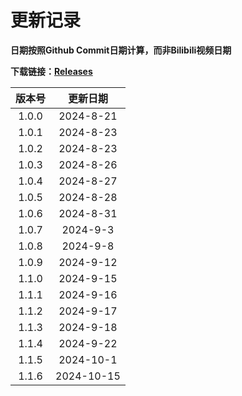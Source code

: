 # 更新记录

**日期按照Github Commit日期计算，而非Bilibili视频日期**

**下载链接：[Releases](https://github.com/dddddgz05/gezhecraftmod/releases)**

|版本号|更新日期|
|:-:|:-:|
|1.0.0|2024-8-21|
|1.0.1|2024-8-23|
|1.0.2|2024-8-23|
|1.0.3|2024-8-26|
|1.0.4|2024-8-27|
|1.0.5|2024-8-28|
|1.0.6|2024-8-31|
|1.0.7|2024-9-3|
|1.0.8|2024-9-8|
|1.0.9|2024-9-12|
|1.1.0|2024-9-15|
|1.1.1|2024-9-16|
|1.1.2|2024-9-17|
|1.1.3|2024-9-18|
|1.1.4|2024-9-22|
|1.1.5|2024-10-1|
|1.1.6|2024-10-15|